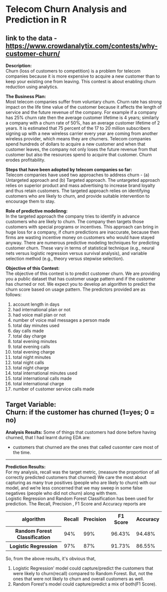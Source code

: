 # Telecom Churn Analysis and Prediction in R
<b>link to the data</b> - https://www.crowdanalytix.com/contests/why-customer-churn/
----------------

<b>Description:</b>  
Churn (loss of customers to competition) is a problem for telecom companies because it is more expensive to acquire a new customer than to keep your existing one from leaving. This contest is about enabling churn reduction using analytics.

 

<b>The Business Plan:</b>  
Most telecom companies suffer from voluntary churn. Churn rate has strong impact on the life time value of the customer because it affects the length of service and the future revenue of the company. For example if a company has 25% churn rate then the average customer lifetime is 4 years; similarly a company with a churn rate of 50%, has an average customer lifetime of 2 years. It is estimated that 75 percent of the 17 to 20 million subscribers signing up with a new wireless carrier every year are coming from another wireless provider, which means they are churners. Telecom companies spend hundreds of dollars to acquire a new customer and when that customer leaves, the company not only loses the future revenue from that customer but also the resources spend to acquire that customer. Churn erodes profitability.

 

<b>Steps that have been adopted by telecom companies so far:</b>  
Telecom companies have used two approaches to address churn - (a) Untargeted approach and (b) Targeted approach. The untargeted approach relies on superior product and mass advertising to increase brand loyalty and thus retain customers. The targeted approach relies on identifying customers who are likely to churn, and  provide suitable intervention to encourage them to stay.

 

<b>Role of predictive modelinng:</b>  
In the targeted approach the company tries to identify in advance customers who are likely to churn. The company then targets those customers with special programs or incentives. This approach can bring in huge loss for a company, if churn predictions are inaccurate, because then firms are wasting incentive money on customers who would have stayed anyway. There are numerous predictive modeling techniques for predicting customer churn. These vary in terms of statistical technique (e.g., neural nets versus logistic regression versus survival analysis), and variable selection method (e.g., theory versus stepwise selection).

 

<b>Objective of this Contest:</b>  
The objective of this contest is to predict customer churn. We are providing you a public dataset that has customer usage pattern and if the customer has churned or not. We expect you to develop an algorithm to predict the churn score based on usage pattern. The predictors provided are as follows:

<ol>
	<li>account length in days</li>
	<li>had international plan or not</li>
	<li>had voice mail plan or not</li>
	<li>number of voice mail messages a person made</li>
	<li>total day minutes used</li>
	<li>day calls made</li>
	<li>total day charge</li>
	<li>total evening minutes</li>
	<li>total evening calls</li>
	<li>total evening charge</li>
	<li>total night minutes</li>
	<li>total night calls</li>
	<li>total night charge</li>
	<li>total international minutes used</li>
	<li>total international calls made</li>
	<li>total international charge</li>
	<li>number of customer service calls made</li>
</ol>
 

<b>Target Variable:</b>  
Churn: if the customer has churned (1=yes; 0 = no)
----------------

<b>Analysis Results:</b> 
Some of things that customers had done before having churned, that I had learnt during EDA are:
<ul>
	<li>customers that churned are the ones that called cusomter care most of the time.</li>
</ul>

----------------

<b>Prediction Results:</b>  
For my analysis, recall was the target metric, (measure the proportion of all correctly predicted customers that churned)
We care the most about capturing as many true positives (people who are likely to churn) with our model, and we’re less concerned that we may sweep in some false negatives (people who did not churn) along with them.  
Logistic Regression and Random Forest Classification has been used for prediction.
The Recall, Precision , F1 Score and Accuracy reports are
<table style="width:100%">
  <tr>
	  <th>algorithm</th>
	  <th>Recall</th>
	  <th>Precision</th>
	  <th>F1 Score</th>
	  <th>Accuracy</th>
  </tr>
  <tr>
    	  <th>Random Forest Classification</th>
	  <td>94%</td>
	  <td>99%</td>
	  <td>96.43%</td>
	  <td>94.48%</td>
	  
  </tr>
  <tr>
	  <th>Logistic Regression</th>
	  <td>97%</td>
	  <td>87%</td>
	  <td>91.73%</td>
    	  <td>86.55%</td>
  </tr>
</table>
  
So, from the above results, it's obvious that,  
<ol>
	<li>Logistic Regression' model could capture/predict the customers that were likely to churn(recall) compared to Random Forest. But, not the ones that were not likely to churn and overall customers as well.</li>
	<li>Random Forest's model could capture/predict a mix of both(F1 Score).</li>
</ol>
